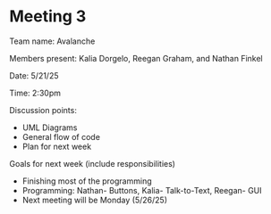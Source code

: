 # Meeting 3

Team name: Avalanche

Members present: Kalia Dorgelo, Reegan Graham, and Nathan Finkel

Date: 5/21/25

Time: 2:30pm

Discussion points:

*   UML Diagrams
*   General flow of code
*   Plan for next week

Goals for next week (include responsibilities)

* Finishing most of the programming 
* Programming: Nathan- Buttons, Kalia- Talk-to-Text, Reegan- GUI
* Next meeting will be Monday (5/26/25) 
